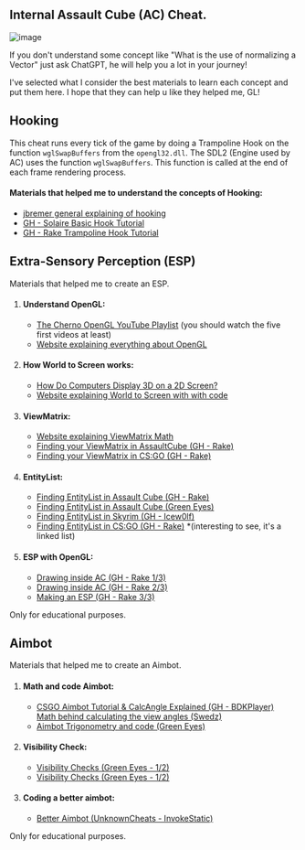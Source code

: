 <h2>Internal Assault Cube (AC) Cheat.</h2>

![image](https://github.com/exd02/AssaultCubeInternal/assets/62575526/f9541a70-1cfc-42da-ab15-485c9d67c3f8)

<p>If you don't understand some concept like "What is the use of normalizing a Vector" just ask ChatGPT, he will help you a lot in your journey!</p>
<p>I've selected what I consider the best materials to learn each concept and put them here. I hope that they can help u like they helped me, GL!</p>

<section>
    <h2>Hooking</h2>
    <p>This cheat runs every tick of the game by doing a Trampoline Hook on the function <code>wglSwapBuffers</code> from the <code>opengl32.dll</code>. The SDL2 (Engine used by AC) uses the function <code>wglSwapBuffers</code>. This function is called at the end of each frame rendering process.</p>
    <h4>Materials that helped me to understand the concepts of Hooking:</h4>
    <ul>
        <li><a href="http://jbremer.org/x86-api-hooking-demystified/">jbremer general explaining of hooking</a></li>
        <li><a href="https://youtu.be/jTl3MFVKSUM">GH - Solaire Basic Hook Tutorial</a></li>
        <li><a href="https://youtu.be/HLh_9qOkzy0">GH - Rake Trampoline Hook Tutorial</a></li>
    </ul>
</section>

<section>
    <h2>Extra-Sensory Perception (ESP)</h2>
    <p>Materials that helped me to create an ESP.</p>
    <ol>
        <li>
            <h4>Understand OpenGL:</h4>
            <ul>
                <li><a href="https://youtu.be/W3gAzLwfIP0?list=PLlrATfBNZ98foTJPJ_Ev03o2oq3-GGOS2">The Cherno OpenGL YouTube Playlist</a> (you should watch the five first videos at least)</li>
                <li><a href="https://learnopengl.com/Getting-started/OpenGL">Website explaining everything about OpenGL</a></li>
            </ul>
        </li>
        <li>
            <h4>How World to Screen works:</h4>
            <ul>
                <li><a href="https://www.youtube.com/watch?v=eoXn6nwV694">How Do Computers Display 3D on a 2D Screen?</a></li>
                <li><a href="https://www.codereversing.com/archives/530">Website explaining World to Screen with with code</a></li>
            </ul>
        </li>
        <li>
            <h4>ViewMatrix:</h4>
            <ul>
                <li><a href="https://siware.dev/009-transformation-notes/">Website explaining ViewMatrix Math</a></li>
                <li><a href="https://youtu.be/-WL1Gpe9VRo">Finding your ViewMatrix in AssaultCube (GH - Rake)</a></li>
                <li><a href="https://youtu.be/crT9zGviqVs">Finding your ViewMatrix in CS:GO (GH - Rake)</a></li>
            </ul>
        </li>
        <li>
            <h4>EntityList:</h4>
            <ul>
                <li><a href="https://youtu.be/TCu0qSivXUc">Finding EntityList in Assault Cube (GH - Rake)</a></li>
                <li><a href="https://youtu.be/-wYVIJWhPDM">Finding EntityList in Assault Cube (Green Eyes)</a></li>
                <li><a href="https://youtu.be/aYN7IjGubuY">Finding EntityList in Skyrim (GH - Icew0lf)</a></li>
                <li><a href="https://youtu.be/oXlOboQURy0">Finding EntityList in CS:GO (GH - Rake)</a> *(interesting to see, it's a linked list)</li> 
            </ul>
        </li>
        <li>
            <h4>ESP with OpenGL:</h4>
            <ul>
                <li><a href="https://youtu.be/dEgva5-OsSY">Drawing inside AC (GH - Rake 1/3)</a></li>
                <li><a href="https://youtu.be/6JV0dmLWMNs">Drawing inside AC (GH - Rake 2/3)</a></li>
                <li><a href="https://youtu.be/kGDKQXgxIrY">Making an ESP (GH - Rake 3/3)</a></li>
            </ul>
        </li>
    </ol>
    <p>Only for educational purposes.</p>
</section>

<section>
    <h2>Aimbot</h2>
    <p>Materials that helped me to create an Aimbot.</p>
    <ol>
        <li>
            <h4>Math and code Aimbot:</h4>
            <ul>
                <li><a href="https://youtu.be/sDd8aBCCBbA">CSGO Aimbot Tutorial & CalcAngle Explained (GH - BDKPlayer)</a></li
                <li><a href="https://youtu.be/k8zx_u22dkk">Math behind calculating the view angles (Swedz)</a></li>
                <li><a href="https://youtu.be/0oSo_khxaBk">Aimbot Trigonometry and code (Green Eyes)</a></li>
            </ul>
        </li>
        <li>
            <h4>Visibility Check:</h4>
            <ul>
                <li><a href="https://youtu.be/ANH0OySHPWQ">Visibility Checks (Green Eyes - 1/2)</a></li>
                <li><a href="https://youtu.be/Mhjw1OdPVX8">Visibility Checks (Green Eyes - 1/2)</a></li>
            </ul>
        </li>
        <li>
            <h4>Coding a better aimbot:</h4>
            <ul>
                <li><a href="https://www.unknowncheats.me/forum/counterstrike-global-offensive/137492-math-behind-hack-1-coding-better-aimbot-stop-using-calcangle.html">Better Aimbot (UnknownCheats - InvokeStatic)</a></li>
            </ul>
        </li>
    </ol>
    <p>Only for educational purposes.</p>
</section>
